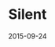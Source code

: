 ---
title: Silent
date: 2015-09-24
extra: 
    cover: /covers/retrylife/silent.jpg
    artists:
        - Evan Pratten
        - Nathan Desjardins
        - Russell Seck
    urls:
        spotify: https://open.spotify.com/album/195fokmbfC9Hs62pOusDS3
---